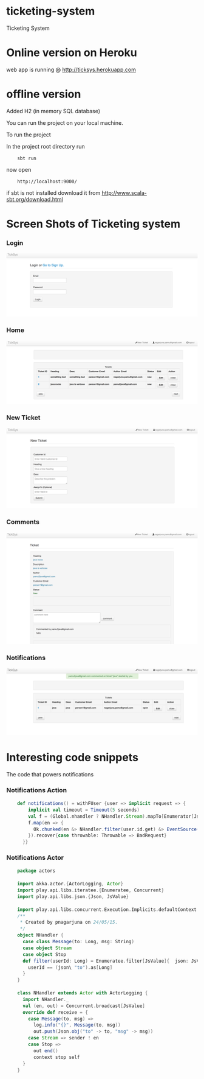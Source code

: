# ticketing-system
Ticketing System

# Online version on Heroku

web app is running @ http://ticksys.herokuapp.com

# offline version

Added H2 (in memory SQL database)

You can run the project on your local machine.

To run the project

In the project root directory run

```
    sbt run
```

now open
```
    http://localhost:9000/
```

if sbt is not installed download it from http://www.scala-sbt.org/download.html

# Screen Shots of Ticketing system

### Login

![UI](https://raw.githubusercontent.com/pamu/ticketing-system/master/images/login.png)

### Home

![UI](https://raw.githubusercontent.com/pamu/ticketing-system/master/images/home.png)

### New Ticket

![UI](https://raw.githubusercontent.com/pamu/ticketing-system/master/images/newticket.png)

### Comments

![UI](https://raw.githubusercontent.com/pamu/ticketing-system/master/images/comments.png)

### Notifications

![UI](https://raw.githubusercontent.com/pamu/ticketing-system/master/images/notifications.png)

# Interesting code snippets

The code that powers notifications

### Notifications Action

```scala
    def notifications() = withFUser {user => implicit request => {
        implicit val timeout = Timeout(5 seconds)
        val f = (Global.nhandler ? NHandler.Stream).mapTo[Enumerator[JsValue]]
        f.map(en => {
          Ok.chunked(en &> NHandler.filter(user.id.get) &> EventSource()).as(EVENT_STREAM)
        }).recover{case throwable: Throwable => BadRequest}
      }}
```

### Notifications Actor

```scala
    package actors

    import akka.actor.{ActorLogging, Actor}
    import play.api.libs.iteratee.{Enumeratee, Concurrent}
    import play.api.libs.json.{Json, JsValue}

    import play.api.libs.concurrent.Execution.Implicits.defaultContext
    /**
     * Created by pnagarjuna on 24/05/15.
     */
    object NHandler {
      case class Message(to: Long, msg: String)
      case object Stream
      case object Stop
      def filter(userId: Long) = Enumeratee.filter[JsValue]{  json: JsValue =>
        userId == (json\ "to").as[Long]
      }
    }

    class NHandler extends Actor with ActorLogging {
      import NHandler._
      val (en, out) = Concurrent.broadcast[JsValue]
      override def receive = {
        case Message(to, msg) =>
          log.info("{}", Message(to, msg))
          out.push(Json.obj("to" -> to, "msg" -> msg))
        case Stream => sender ! en
        case Stop =>
          out end()
          context stop self
      }
    }
```
